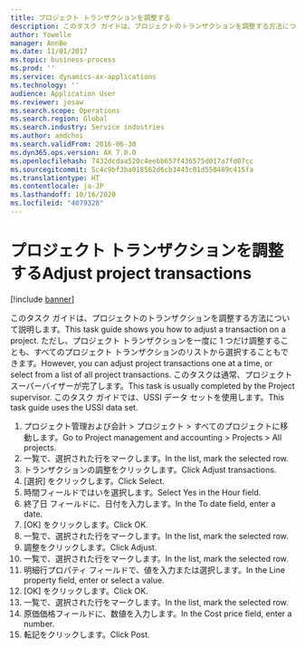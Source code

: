 ```yaml
---
title: プロジェクト トランザクションを調整する
description: このタスク ガイドは、プロジェクトのトランザクションを調整する方法について説明します。
author: Yowelle
manager: AnnBe
ms.date: 11/01/2017
ms.topic: business-process
ms.prod: ''
ms.service: dynamics-ax-applications
ms.technology: ''
audience: Application User
ms.reviewer: josaw
ms.search.scope: Operations
ms.search.region: Global
ms.search.industry: Service industries
ms.author: andchoi
ms.search.validFrom: 2016-06-30
ms.dyn365.ops.version: AX 7.0.0
ms.openlocfilehash: 7432dcdaa520c4eebb657f436575d017a7fd07cc
ms.sourcegitcommit: 5c4c9bf3ba018562d6cb3443c01d550489c415fa
ms.translationtype: HT
ms.contentlocale: ja-JP
ms.lasthandoff: 10/16/2020
ms.locfileid: "4079328"
---
```

# <a name="adjust-project-transactions"></a><span data-ttu-id="5ba7e-103">プロジェクト トランザクションを調整する</span><span class="sxs-lookup"><span data-stu-id="5ba7e-103">Adjust project transactions</span></span>

[!include [banner](../../includes/banner.md)]

<span data-ttu-id="5ba7e-104">このタスク ガイドは、プロジェクトのトランザクションを調整する方法について説明します。</span><span class="sxs-lookup"><span data-stu-id="5ba7e-104">This task guide shows you how to adjust a transaction on a project.</span></span> <span data-ttu-id="5ba7e-105">ただし、プロジェクト トランザクションを一度に 1 つだけ調整することも、すべてのプロジェクト トランザクションのリストから選択することもできます。</span><span class="sxs-lookup"><span data-stu-id="5ba7e-105">However, you can adjust project transactions one at a time, or select from a list of all project transactions.</span></span> <span data-ttu-id="5ba7e-106">このタスクは通常、プロジェクト スーパーバイザーが完了します。</span><span class="sxs-lookup"><span data-stu-id="5ba7e-106">This task is usually completed by the Project supervisor.</span></span> <span data-ttu-id="5ba7e-107">このタスク ガイドでは、USSI データ セットを使用します。</span><span class="sxs-lookup"><span data-stu-id="5ba7e-107">This task guide uses the USSI data set.</span></span>

1. <span data-ttu-id="5ba7e-108">プロジェクト管理および会計 > プロジェクト > すべてのプロジェクトに移動します。</span><span class="sxs-lookup"><span data-stu-id="5ba7e-108">Go to Project management and accounting > Projects > All projects.</span></span> 
2. <span data-ttu-id="5ba7e-109">一覧で、選択された行をマークします。</span><span class="sxs-lookup"><span data-stu-id="5ba7e-109">In the list, mark the selected row.</span></span> 
3. <span data-ttu-id="5ba7e-110">トランザクションの調整をクリックします。</span><span class="sxs-lookup"><span data-stu-id="5ba7e-110">Click Adjust transactions.</span></span> 
4. <span data-ttu-id="5ba7e-111">[選択] をクリックします。</span><span class="sxs-lookup"><span data-stu-id="5ba7e-111">Click Select.</span></span> 
5. <span data-ttu-id="5ba7e-112">時間フィールドではいを選択します。</span><span class="sxs-lookup"><span data-stu-id="5ba7e-112">Select Yes in the Hour field.</span></span> 
6. <span data-ttu-id="5ba7e-113">終了日 フィールドに、日付を入力します。</span><span class="sxs-lookup"><span data-stu-id="5ba7e-113">In the To date field, enter a date.</span></span> 
7. <span data-ttu-id="5ba7e-114">[OK] をクリックします。</span><span class="sxs-lookup"><span data-stu-id="5ba7e-114">Click OK.</span></span> 
8. <span data-ttu-id="5ba7e-115">一覧で、選択された行をマークします。</span><span class="sxs-lookup"><span data-stu-id="5ba7e-115">In the list, mark the selected row.</span></span> 
9. <span data-ttu-id="5ba7e-116">調整をクリックします。</span><span class="sxs-lookup"><span data-stu-id="5ba7e-116">Click Adjust.</span></span> 
10. <span data-ttu-id="5ba7e-117">一覧で、選択された行をマークします。</span><span class="sxs-lookup"><span data-stu-id="5ba7e-117">In the list, mark the selected row.</span></span> 
11. <span data-ttu-id="5ba7e-118">明細行プロパティ フィールドで、値を入力または選択します。</span><span class="sxs-lookup"><span data-stu-id="5ba7e-118">In the Line property field, enter or select a value.</span></span> 
12. <span data-ttu-id="5ba7e-119">[OK] をクリックします。</span><span class="sxs-lookup"><span data-stu-id="5ba7e-119">Click OK.</span></span> 
13. <span data-ttu-id="5ba7e-120">一覧で、選択された行をマークします。</span><span class="sxs-lookup"><span data-stu-id="5ba7e-120">In the list, mark the selected row.</span></span> 
14. <span data-ttu-id="5ba7e-121">原価価格フィールドに、数値を入力します。</span><span class="sxs-lookup"><span data-stu-id="5ba7e-121">In the Cost price field, enter a number.</span></span> 
15. <span data-ttu-id="5ba7e-122">転記をクリックします。</span><span class="sxs-lookup"><span data-stu-id="5ba7e-122">Click Post.</span></span> 
